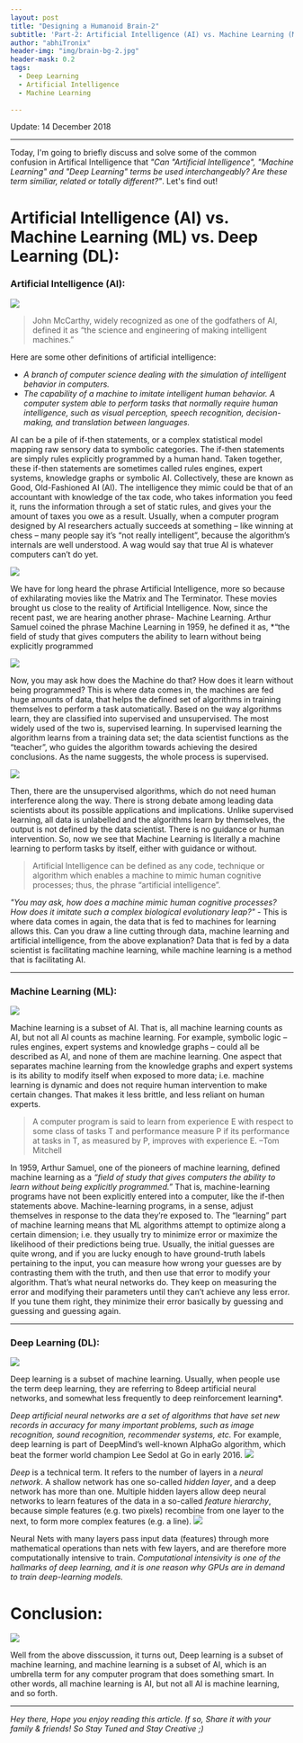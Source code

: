```yaml
---
layout: post
title: "Designing a Humanoid Brain-2"
subtitle: 'Part-2: Artificial Intelligence (AI) vs. Machine Learning (ML) vs. Deep Learning (DL)'
author: "abhiTronix"
header-img: "img/brain-bg-2.jpg"
header-mask: 0.2
tags:
  - Deep Learning
  - Artificial Intelligence
  - Machine Learning
  
---
```


Update: 14 December 2018

---

Today, I'm going to briefly discuss and solve some of the common confusion in Artifical Intelligence that *"Can "Artificial Intelligence", "Machine Learning" and "Deep Learning" terms be used interchangeably? Are these term similiar, related or totally different?"*. Let's find out!

# Artificial Intelligence (AI) vs. Machine Learning (ML) vs. Deep Learning (DL): 


### Artificial Intelligence (AI):
![](/img/in-post/manav/brain-2-1.jpg)

> John McCarthy, widely recognized as one of the godfathers of AI, defined it as “the science and engineering of making intelligent machines.”

Here are some other definitions of artificial intelligence:
- *A branch of computer science dealing with the simulation of intelligent behavior in computers.*
- *The capability of a machine to imitate intelligent human behavior.
A computer system able to perform tasks that normally require human intelligence, such as visual perception, speech recognition, decision-making, and translation between languages.*

AI can be a pile of if-then statements, or a complex statistical model mapping raw sensory data to symbolic categories. The if-then statements are simply rules explicitly programmed by a human hand. Taken together, these if-then statements are sometimes called rules engines, expert systems, knowledge graphs or symbolic AI. Collectively, these are known as Good, Old-Fashioned AI (AI). The intelligence they mimic could be that of an accountant with knowledge of the tax code, who takes information you feed it, runs the information through a set of static rules, and gives your the amount of taxes you owe as a result. Usually, when a computer program designed by AI researchers actually succeeds at something – like winning at chess – many people say it’s “not really intelligent”, because the algorithm’s internals are well understood. A wag would say that true AI is whatever computers can’t do yet.

![](/img/in-post/manav/brain-2-2.jpg)

We have for long heard the phrase Artificial Intelligence, more so because of exhilarating movies like the Matrix and The Terminator. These movies brought us close to the reality of Artificial Intelligence. Now, since the recent past, we are hearing another phrase- Machine Learning. Arthur Samuel coined the phrase Machine Learning in 1959, he defined it as, *“the field of study that gives computers the ability to learn without being explicitly programmed

![](/img/in-post/manav/brain-2-3.png)

Now, you may ask how does the Machine do that? How does it learn without being programmed? This is where data comes in, the machines are fed huge amounts of data, that helps the defined set of algorithms in training themselves to perform a task automatically. Based on the way algorithms learn, they are classified into supervised and unsupervised. The most widely used of the two is, supervised learning. In supervised learning the algorithm learns from a training data set; the data scientist functions as the “teacher”, who guides the algorithm towards achieving the desired conclusions. As the name suggests, the whole process is supervised.

![](/img/in-post/manav/brain-2-4.jpg)

Then, there are the unsupervised algorithms, which do not need human interference along the way. There is strong debate among leading data scientists about its possible applications and implications. Unlike supervised learning, all data is unlabelled and the algorithms learn by themselves, the output is not defined by the data scientist. There is no guidance or human intervention. So, now we see that Machine Learning is literally a machine learning to perform tasks by itself, either with guidance or without.

> Artificial Intelligence can be defined as any code, technique or algorithm which enables a machine to mimic human cognitive processes; thus, the phrase “artificial intelligence”. 

*"You may ask, how does a machine mimic human cognitive processes? How does it imitate such a complex biological evolutionary leap?"* - This is where data comes in again, the data that is fed to machines for learning allows this. Can you draw a line cutting through data, machine learning and artificial intelligence, from the above explanation? Data that is fed by a data scientist is facilitating machine learning, while machine learning is a method that is facilitating AI.

---

### Machine Learning (ML):
![](/img/in-post/manav/brain-2-5.png)

Machine learning is a subset of AI. That is, all machine learning counts as AI, but not all AI counts as machine learning. For example, symbolic logic – rules engines, expert systems and knowledge graphs – could all be described as AI, and none of them are machine learning. One aspect that separates machine learning from the knowledge graphs and expert systems is its ability to modify itself when exposed to more data; i.e. machine learning is dynamic and does not require human intervention to make certain changes. That makes it less brittle, and less reliant on human experts.

> A computer program is said to learn from experience E with respect to some class of tasks T and performance measure P if its performance at tasks in T, as measured by P, improves with experience E. –Tom Mitchell

In 1959, Arthur Samuel, one of the pioneers of machine learning, defined machine learning as a *“field of study that gives computers the ability to learn without being explicitly programmed.”* That is, machine-learning programs have not been explicitly entered into a computer, like the if-then statements above. Machine-learning programs, in a sense, adjust themselves in response to the data they’re exposed to. The “learning” part of machine learning means that ML algorithms attempt to optimize along a certain dimension; i.e. they usually try to minimize error or maximize the likelihood of their predictions being true. Usually, the initial guesses are quite wrong, and if you are lucky enough to have ground-truth labels pertaining to the input, you can measure how wrong your guesses are by contrasting them with the truth, and then use that error to modify your algorithm. That’s what neural networks do. They keep on measuring the error and modifying their parameters until they can’t achieve any less error. If you tune them right, they minimize their error basically by guessing and guessing and guessing again.

---

### Deep Learning (DL):
![](/img/in-post/manav/brain-2-6.png)

Deep learning is a subset of machine learning. Usually, when people use the term deep learning, they are referring to 8deep artificial neural networks, and somewhat less frequently to deep reinforcement learning*.


*Deep artificial neural networks are a set of algorithms that have set new records in accuracy for many important problems, such as image recognition, sound recognition, recommender systems, etc.* For example, deep learning is part of DeepMind’s well-known AlphaGo algorithm, which beat the former world champion Lee Sedol at Go in early 2016.
![](/img/in-post/manav/brain-2-7.jpg)

*Deep* is a technical term. It refers to the number of layers in a *neural network*. A shallow network has one so-called *hidden layer*, and a deep network has more than one. Multiple hidden layers allow deep neural networks to learn features of the data in a so-called *feature hierarchy*, because simple features (e.g. two pixels) recombine from one layer to the next, to form more complex features (e.g. a line). 
![](/img/in-post/manav/brain-2-8.png)

Neural Nets with many layers pass input data (features) through more mathematical operations than nets with few layers, and are therefore more computationally intensive to train. *Computational intensivity is one of the hallmarks of deep learning, and it is one reason why GPUs are in demand to train deep-learning models.*

# Conclusion:
![](/img/in-post/manav/brain-2-9.jpg)

Well from the above disscussion, it turns out, Deep learning is a subset of machine learning, and machine learning is a subset of AI, which is an umbrella term for any computer program that does something smart. In other words, all machine learning is AI, but not all AI is machine learning, and so forth.

---

*Hey there, Hope you enjoy reading this article. If so, Share it with your family & friends! So Stay Tuned and Stay Creative ;)*